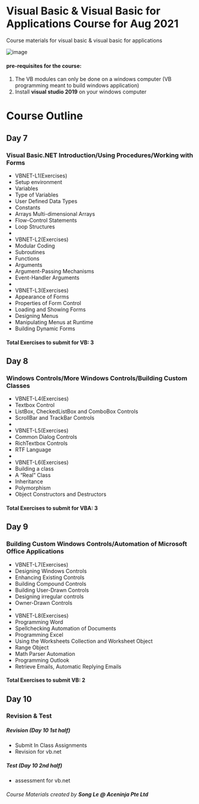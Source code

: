 # Visual Basic & Visual Basic for Applications Course for Aug 2021
Course materials for visual basic &amp; visual basic for applications

![image](https://user-images.githubusercontent.com/22993048/109147028-80d6d380-779f-11eb-822b-4fd458ba3481.png)

#### pre-requisites for the course:
1. The VB modules can only be done on a windows computer (VB programming meant to build windows application)
2. Install **visual studio 2019** on your windows computer

# Course Outline

## Day 7
### Visual Basic.NET Introduction/Using Procedures/Working with Forms

-	VBNET-L1(Exercises)
-	Setup environment
-	Variables 
-	Type of Variables 
-	User Defined Data Types 
-	Constants 
-	Arrays Multi-dimensional Arrays
-	Flow-Control Statements 
-	Loop Structures 
-
-	VBNET-L2(Exercises)
-	Modular Coding 
-	Subroutines 
-	Functions 
-	Arguments 
-	Argument-Passing Mechanisms 
-	Event-Handler Arguments 
-
-	VBNET-L3(Exercises)
-	Appearance of Forms 
-	Properties of Form Control 
-	Loading and Showing Forms 
-	Designing Menus
-	Manipulating Menus at Runtime
-	Building Dynamic Forms 


#### Total Exercises to submit for VB: 3

## Day 8
### Windows Controls/More Windows Controls/Building Custom Classes 

-	VBNET-L4(Exercises)
-	Textbox Control 
-	ListBox, CheckedListBox and ComboBox Controls
-	ScrollBar and TrackBar Controls 
-
-	VBNET-L5(Exercises)
-	Common Dialog Controls 
-	RichTextbox Controls 
-	RTF Language 
-
-	VBNET-L6(Exercises)
-	Building a class 
-	A “Real” Class
-	Inheritance 
-	Polymorphism 
-	Object Constructors and Destructors 





#### Total Exercises to submit for VBA: 3

## Day 9
### Building Custom Windows Controls/Automation of Microsoft Office Applications 

-	VBNET-L7(Exercises)
-	Designing Windows Controls 
-	Enhancing Existing Controls 
-	Building Compound Controls 
-	Building User-Drawn Controls 
-	Designing irregular controls 
-	Owner-Drawn Controls 
-
-	VBNET-L8(Exercises)
-	Programming Word 
-	Spellchecking Automation of Documents 
-	Programming Excel 
-	Using the Worksheets Collection and Worksheet Object 
-	Range Object 
-	Math Parser Automation 
-	Programming Outlook
-	Retrieve Emails, Automatic Replying Emails 




#### Total Exercises to submit VB: 2


## Day 10
### Revision & Test

##### Revision (Day 10 1st half)
-	Submit In Class Assignments
-	Revision for vb.net

##### Test (Day 10 2nd half)
-	assessment for vb.net

###### Course Materials created by **Song Le @ Aceninja Pte Ltd**
